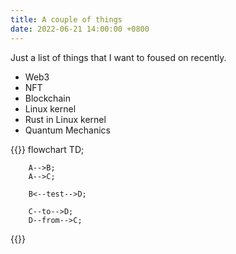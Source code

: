 ```yaml
---
title: A couple of things
date: 2022-06-21 14:00:00 +0800
---
```

Just a list of things that I want to foused on recently.
- Web3
- NFT
- Blockchain
- Linux kernel 
- Rust in Linux kernel
- Quantum Mechanics  


{{<mermaid>}}
    flowchart TD;

        A-->B;
        A-->C;

        B<--test-->D;

        C--to-->D;
        D--from-->C;
{{</mermaid>}}
